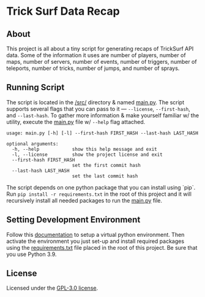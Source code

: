 # Trick Surf Data Recap
## About
This project is all about a tiny script for generating recaps of TrickSurf API data.
Some of the information it uses are number of players, number of maps, number of servers,
number of events, number of triggers, number of teleports, number of tricks, number of jumps,
and number of sprays.

## Running Script
The script is located in the [/src/](./src) directory & named [main.py](./src/main.py).
The script supports several flags that you can pass to it — `--license`, `--first-hash`,
and `--last-hash`.
To gather more information & make yourself familiar w/ the utility,
execute the [main.py](./src/main.py) file w/ `--help` flag attached.
```text
usage: main.py [-h] [-l] --first-hash FIRST_HASH --last-hash LAST_HASH

optional arguments:
  -h, --help            show this help message and exit
  -l, --license         show the project license and exit
  --first-hash FIRST_HASH
                        set the first commit hash
  --last-hash LAST_HASH
                        set the last commit hash
```
The script depends on one python package that you can install using \`pip\`.
Run `pip install -r requirements.txt` in the root of this project and it will recursively install
all needed packages to run the [main.py](./src/main.py) file.

## Setting Development Environment
Follow this [documentation](https://docs.python.org/3/library/venv.html) to
setup a virtual python environment. Then activate the environment you just set-up
and install required packages using the [requirements.txt](./requirements.txt) file placed in the root of this project.
Be sure that you use Python 3.9.


## License
Licensed under the [GPL-3.0 license](./COPYING).
